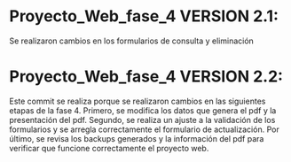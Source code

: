 # Proyecto_Web_fase_4 VERSION 2.1:
Se realizaron cambios en los formularios de consulta y eliminación
# Proyecto_Web_fase_4 VERSION 2.2:
Este commit se realiza porque se realizaron cambios en las siguientes etapas de la fase 4. Primero, se modifica los datos que genera el pdf y la presentación del pdf. Segundo, se realiza un ajuste a la validación de los formularios y se arregla correctamente el formulario de actualización. Por último, se revisa los backups generados y la información del pdf para verificar que funcione correctamente el proyecto web.
